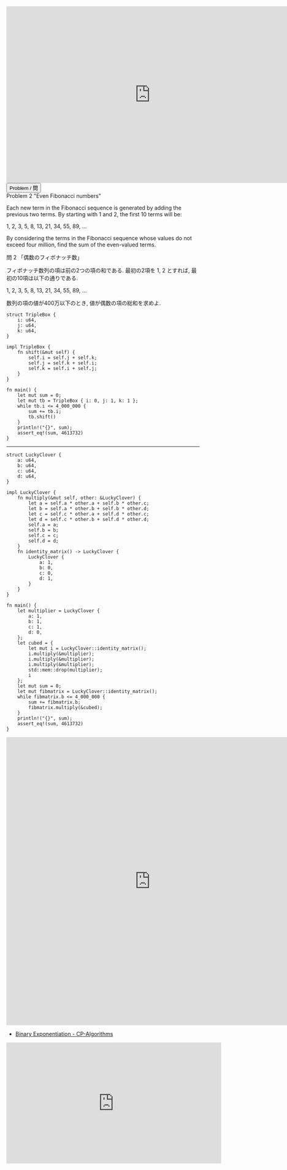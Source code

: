 <html><iframe src="https://docs.google.com/presentation/d/e/2PACX-1vSaHP7TcUI71uiwljBVfn6M7yFRxgXos451Bcb_q-y0h__0CLFzDZn916HYRaj-y_hfgcS-MUbDsEh6/embed?start=false&loop=false&delayms=60000" frameborder="0"  width="750" height="460" allowfullscreen="true" mozallowfullscreen="true" webkitallowfullscreen="true"></iframe></html>

<html>
<button class="accordion" onclick="toggle('the-accordion');">Problem / 問</button>
<div id="the-accordion" class="panel w3-hide">
Problem 2 "Even Fibonacci numbers"

<p>Each new term in the Fibonacci sequence is generated by adding the previous two terms. By starting with 1 and 2, the first 10 terms will be:</p>
<p class="center">1, 2, 3, 5, 8, 13, 21, 34, 55, 89, ...</p>
<p>By considering the terms in the Fibonacci sequence whose values do not exceed four million, find the sum of the even-valued terms.</p>

問 2 「偶数のフィボナッチ数」

フィボナッチ数列の項は前の2つの項の和である. 最初の2項を 1, 2 とすれば, 最初の10項は以下の通りである.

1, 2, 3, 5, 8, 13, 21, 34, 55, 89, ...

数列の項の値が400万以下のとき, 値が偶数の項の総和を求めよ.
</div>
</html>

```rust,editable
struct TripleBox {
    i: u64,
    j: u64,
    k: u64,
}

impl TripleBox {
    fn shift(&mut self) {
        self.i = self.j + self.k;
        self.j = self.k + self.i;
        self.k = self.i + self.j;
    }
}

fn main() {
    let mut sum = 0;
    let mut tb = TripleBox { i: 0, j: 1, k: 1 };
    while tb.i <= 4_000_000 {
        sum += tb.i;
        tb.shift()
    }
    println!("{}", sum);
    assert_eq!(sum, 4613732)
}
```
---
```rust,editable
struct LuckyClover {
    a: u64,
    b: u64,
    c: u64,
    d: u64,
}

impl LuckyClover {
    fn multiply(&mut self, other: &LuckyClover) {
        let a = self.a * other.a + self.b * other.c;
        let b = self.a * other.b + self.b * other.d;
        let c = self.c * other.a + self.d * other.c;
        let d = self.c * other.b + self.d * other.d;
        self.a = a;
        self.b = b;
        self.c = c;
        self.d = d;
    }
    fn identity_matrix() -> LuckyClover {
        LuckyClover {
            a: 1,
            b: 0,
            c: 0,
            d: 1,
        }
    }
}

fn main() {
    let multiplier = LuckyClover {
        a: 1,
        b: 1,
        c: 1,
        d: 0,
    };
    let cubed = {
        let mut i = LuckyClover::identity_matrix();
        i.multiply(&multiplier);
        i.multiply(&multiplier);
        i.multiply(&multiplier);
        std::mem::drop(multiplier);
        i
    };
    let mut sum = 0;
    let mut fibmatrix = LuckyClover::identity_matrix();
    while fibmatrix.b <= 4_000_000 {
        sum += fibmatrix.b;
        fibmatrix.multiply(&cubed);
    }
    println!("{}", sum);
    assert_eq!(sum, 4613732)
}
```

<html><iframe frameborder="0" width="750" height="750" src="https://play.rust-lang.org/?version=stable&mode=debug&edition=2018&code=use%20std%3A%3Atime%3A%3AInstant%3B%0A%0Afn%20main()%20%7B%0A%20%20%20%20%2F%2F%20warm%20up%0A%20%20%20%20assert_eq!(th_fib_matrix(1)%2C%201)%3B%0A%20%20%20%20assert_eq!(th_fib_matrix(2)%2C%201)%3B%0A%20%20%20%20assert_eq!(th_fib_matrix(3)%2C%202)%3B%0A%20%20%20%20assert_eq!(th_fib_matrix(4)%2C%203)%3B%0A%20%20%20%20assert_eq!(th_fib_matrix(5)%2C%205)%3B%0A%20%20%20%20assert_eq!(th_fib_matrix(6)%2C%208)%3B%0A%0A%20%20%20%20assert_eq!(th_fib_linear(1)%2C%201)%3B%0A%20%20%20%20assert_eq!(th_fib_linear(2)%2C%201)%3B%0A%20%20%20%20assert_eq!(th_fib_linear(3)%2C%202)%3B%0A%20%20%20%20assert_eq!(th_fib_linear(4)%2C%203)%3B%0A%20%20%20%20assert_eq!(th_fib_linear(5)%2C%205)%3B%0A%20%20%20%20assert_eq!(th_fib_linear(6)%2C%208)%3B%0A%0A%20%20%20%20%2F%2F%2088%20ns%20(Intel%20i7%203632QM)%0A%20%20%20%20let%20start_matrix%20%3D%20Instant%3A%3Anow()%3B%0A%20%20%20%20assert_eq!(th_fib_matrix(185)%2C%20205697230343233228174223751303346572685)%3B%0A%20%20%20%20let%20duration_matrix%20%3D%20start_matrix.elapsed()%3B%0A%0A%20%20%20%20%2F%2F%20133%20ns%20(Intel%20i7%203632QM)%0A%20%20%20%20let%20start_linear%20%3D%20Instant%3A%3Anow()%3B%0A%20%20%20%20assert_eq!(th_fib_linear(185)%2C%20205697230343233228174223751303346572685)%3B%0A%20%20%20%20let%20duration_linear%20%3D%20start_linear.elapsed()%3B%0A%20%20%20%20%0A%20%20%20%20println!(%0A%20%20%20%20%20%20%20%20%22Time%20elapsed%20in%20th_fib_matrix()%20%7B%3A%3F%7D%20and%20th_fib_linear()%20%7B%3A%3F%7D%22%2C%0A%20%20%20%20%20%20%20%20duration_matrix%2C%20duration_linear%0A%20%20%20%20)%3B%0A%7D%0A%0Afn%20th_fib_matrix(mut%20th%3A%20u8)%20-%3E%20u128%20%7B%0A%20%20%20%20assert!(th%20%3C%3D%20185%2C%20%22u128%20size%22)%3B%0A%20%20%20%20let%20mut%20result%20%3D%20LuckyClover%3A%3Aidentity_matrix()%3B%0A%20%20%20%20let%20mut%20acc%20%3D%20LuckyClover%20%7B%0A%20%20%20%20%20%20%20%20a%3A%201%2C%0A%20%20%20%20%20%20%20%20b%3A%201%2C%0A%20%20%20%20%20%20%20%20c%3A%201%2C%0A%20%20%20%20%20%20%20%20d%3A%200%2C%0A%20%20%20%20%7D%3B%0A%20%20%20%20loop%20%7B%0A%20%20%20%20%20%20%20%20if%20th%20%25%202%20%3D%3D%201%20%7B%0A%20%20%20%20%20%20%20%20%20%20%20%20result.multiply(%26acc)%3B%0A%20%20%20%20%20%20%20%20%7D%0A%20%20%20%20%20%20%20%20th%20%3E%3E%3D%201%3B%0A%20%20%20%20%20%20%20%20if%20th%20%3D%3D%200%20%7B%0A%20%20%20%20%20%20%20%20%20%20%20%20break%3B%0A%20%20%20%20%20%20%20%20%7D%0A%20%20%20%20%20%20%20%20acc.square()%3B%0A%20%20%20%20%7D%0A%20%20%20%20result.b%0A%7D%0A%0Afn%20th_fib_linear(th%3A%20u8)%20-%3E%20u128%20%7B%0A%20%20%20%20assert!(th%20%3C%3D%20185%2C%20%22u128%20size%22)%3B%0A%20%20%20%20let%20mut%20triple%20%3D%20%5B0u128%2C%201%2C%201%5D%3B%0A%20%20%20%20for%20_%20in%200..th%20%2F%203%20%7B%0A%20%20%20%20%20%20%20%20shift(%26mut%20triple)%3B%0A%20%20%20%20%7D%0A%20%20%20%20triple%5B(th%20%25%203)%20as%20usize%5D%0A%7D%0A%0Astruct%20LuckyClover%20%7B%0A%20%20%20%20a%3A%20u128%2C%0A%20%20%20%20b%3A%20u128%2C%0A%20%20%20%20c%3A%20u128%2C%0A%20%20%20%20d%3A%20u128%2C%0A%7D%0A%0Aimpl%20LuckyClover%20%7B%0A%20%20%20%20fn%20multiply(%26mut%20self%2C%20other%3A%20%26LuckyClover)%20%7B%0A%20%20%20%20%20%20%20%20let%20a%20%3D%20self.a%20*%20other.a%20%2B%20self.b%20*%20other.c%3B%0A%20%20%20%20%20%20%20%20let%20b%20%3D%20self.a%20*%20other.b%20%2B%20self.b%20*%20other.d%3B%0A%20%20%20%20%20%20%20%20let%20c%20%3D%20self.c%20*%20other.a%20%2B%20self.d%20*%20other.c%3B%0A%20%20%20%20%20%20%20%20let%20d%20%3D%20self.c%20*%20other.b%20%2B%20self.d%20*%20other.d%3B%0A%20%20%20%20%20%20%20%20self.a%20%3D%20a%3B%0A%20%20%20%20%20%20%20%20self.b%20%3D%20b%3B%0A%20%20%20%20%20%20%20%20self.c%20%3D%20c%3B%0A%20%20%20%20%20%20%20%20self.d%20%3D%20d%3B%0A%20%20%20%20%7D%0A%20%20%20%20fn%20square(%26mut%20self)%20%7B%0A%20%20%20%20%20%20%20%20let%20a%20%3D%20self.a%20*%20self.a%20%2B%20self.b%20*%20self.c%3B%0A%20%20%20%20%20%20%20%20let%20b%20%3D%20self.a%20*%20self.b%20%2B%20self.b%20*%20self.d%3B%0A%20%20%20%20%20%20%20%20let%20c%20%3D%20self.c%20*%20self.a%20%2B%20self.d%20*%20self.c%3B%0A%20%20%20%20%20%20%20%20let%20d%20%3D%20self.c%20*%20self.b%20%2B%20self.d%20*%20self.d%3B%0A%20%20%20%20%20%20%20%20self.a%20%3D%20a%3B%0A%20%20%20%20%20%20%20%20self.b%20%3D%20b%3B%0A%20%20%20%20%20%20%20%20self.c%20%3D%20c%3B%0A%20%20%20%20%20%20%20%20self.d%20%3D%20d%3B%0A%20%20%20%20%7D%0A%20%20%20%20fn%20identity_matrix()%20-%3E%20LuckyClover%20%7B%0A%20%20%20%20%20%20%20%20LuckyClover%20%7B%0A%20%20%20%20%20%20%20%20%20%20%20%20a%3A%201%2C%0A%20%20%20%20%20%20%20%20%20%20%20%20b%3A%200%2C%0A%20%20%20%20%20%20%20%20%20%20%20%20c%3A%200%2C%0A%20%20%20%20%20%20%20%20%20%20%20%20d%3A%201%2C%0A%20%20%20%20%20%20%20%20%7D%0A%20%20%20%20%7D%0A%7D%0A%0Afn%20shift(triple%3A%20%26mut%20%5Bu128%3B%203%5D)%20%7B%0A%20%20%20%20triple%5B0%5D%20%3D%20triple%5B1%5D%20%2B%20triple%5B2%5D%3B%0A%20%20%20%20triple%5B1%5D%20%3D%20triple%5B2%5D%20%2B%20triple%5B0%5D%3B%0A%20%20%20%20triple%5B2%5D%20%3D%20triple%5B0%5D%20%2B%20triple%5B1%5D%3B%0A%7D%0A"></iframe></html>

- [Binary Exponentiation - CP-Algorithms](https://cp-algorithms.com/algebra/binary-exp.html#toc-tgt-1)

<html><center><iframe width="560" height="315" src="https://www.youtube.com/embed/L-Wzglnm4dM" title="YouTube video player" frameborder="0" allow="accelerometer; autoplay; clipboard-write; encrypted-media; gyroscope; picture-in-picture" allowfullscreen></iframe></center></html>
